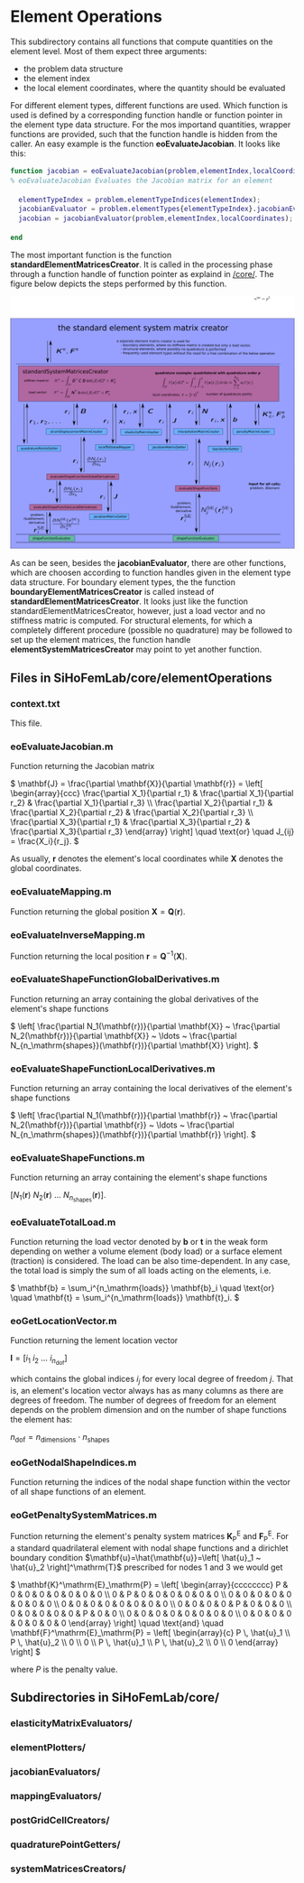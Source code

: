 # Element Operations #
This subdirectory contains all functions that compute quantities on the element level. Most of them expect three arguments:

* the problem data structure
* the element index
* the local element coordinates, where the quantity should be evaluated

For different element types, different functions are used. Which function is used is defined by a corresponding function handle or function pointer in the element type data structure.
For the mos importand quantities, wrapper functions are provided, such that the function handle is hidden from the caller. An easy example is the function **eoEvaluateJacobian**. 
It looks like this:

```matlab
function jacobian = eoEvaluateJacobian(problem,elementIndex,localCoordinates)
% eoEvaluateJacobian Evaluates the Jacobian matrix for an element

  elementTypeIndex = problem.elementTypeIndices(elementIndex);
  jacobianEvaluator = problem.elementTypes{elementTypeIndex}.jacobianEvaluator;
  jacobian = jacobianEvaluator(problem,elementIndex,localCoordinates);

end
```

The most important function is the function **standardElementMatricesCreator**. 
It is called in the processing phase through a function handle of function pointer as explaind in [/core/](/core/).
The figure below depicts the steps performed by this function.
 
![standard_element_matrices_creator.png](standard_element_matrices_creator.png)

As can be seen, besides the **jacobianEvaluator**, there are other functions, which are choosen according to function handles given in the element type data structure.
For boundary element types, the the function **boundaryElementMatricesCreator** is called instead of **standardElementMatricesCreator**.
It looks just like the function standardElementMatricesCreator, however, just a load vector and no stiffness matric is computed.
For structural elements, for which a completely different procedure (possible no quadrature) may be followed to set up the element matrices, the function handle **elementSystemMatricesCreator** may point to yet another function.

##  Files in SiHoFemLab/core/elementOperations  ##

### context.txt ###
This file. 

### eoEvaluateJacobian.m ###
Function returning the Jacobian matrix

$`
\mathbf{J}
= \frac{\partial \mathbf{X}}{\partial \mathbf{r}} 
= \left[ \begin{array}{ccc}
\frac{\partial X_1}{\partial r_1} &  \frac{\partial X_1}{\partial r_2} & \frac{\partial X_1}{\partial r_3} \\
\frac{\partial X_2}{\partial r_1} &  \frac{\partial X_2}{\partial r_2} & \frac{\partial X_2}{\partial r_3} \\
\frac{\partial X_3}{\partial r_1} &  \frac{\partial X_3}{\partial r_2} & \frac{\partial X_3}{\partial r_3}
\end{array} \right]
\quad \text{or} \quad
J_{ij} = \frac{X_i}{r_j}.
`$

As usually, $`\mathbf{r}`$ denotes the element's local coordinates while $`\mathbf{X}`$ denotes the global coordinates.

### eoEvaluateMapping.m ###
Function returning the global position $`\mathbf{X} = \mathbf{Q}(\mathbf{r})`$.

### eoEvaluateInverseMapping.m ###
Function returning the local position $`\mathbf{r} = \mathbf{Q}^{-1}(\mathbf{X})`$.

### eoEvaluateShapeFunctionGlobalDerivatives.m ###
Function returning an array containing the global derivatives of the element's shape functions

$`
\left[ \frac{\partial N_1(\mathbf{r})}{\partial \mathbf{X}} ~ \frac{\partial N_2(\mathbf{r})}{\partial \mathbf{X}} ~ \ldots ~ \frac{\partial N_{n_\mathrm{shapes}}(\mathbf{r})}{\partial \mathbf{X}} \right].
`$

### eoEvaluateShapeFunctionLocalDerivatives.m ###
Function returning an array containing the local derivatives of the element's shape functions

$`
\left[ \frac{\partial N_1(\mathbf{r})}{\partial \mathbf{r}} ~ \frac{\partial N_2(\mathbf{r})}{\partial \mathbf{r}} ~ \ldots ~ \frac{\partial N_{n_\mathrm{shapes}}(\mathbf{r})}{\partial \mathbf{r}} \right].
`$

### eoEvaluateShapeFunctions.m ###
Function returning an array containing the element's shape functions 

$`
\left[ N_1(\mathbf{r}) ~ N_2(\mathbf{r}) ~ \ldots ~ N_{n_\mathrm{shapes}}(\mathbf{r}) \right].
`$

### eoEvaluateTotalLoad.m ###
Function returning the load vector denoted by $`\mathbf{b}`$ or $`\mathbf{t}`$ in the weak form depending on wether a volume element (body load) or a surface element (traction) is considered. The load can be also time-dependent. In any case, the total load is simply the sum of all loads acting on the elements, i.e. 

$`
\mathbf{b} = \sum_i^{n_\mathrm{loads}} \mathbf{b}_i \quad \text{or} \quad \mathbf{t} = \sum_i^{n_\mathrm{loads}} \mathbf{t}_i.
`$


### eoGetLocationVector.m ###
Function returning the lement location vector

$`
\mathbf{l} =
\left[ i_1 ~ i_2 ~ \ldots ~ i_{n_\mathrm{dof}} \right]
`$

which contains the global indices $`i_j`$ for every local degree of freedom $`j`$.
That is, an element's location vector always has as many columns as there are degrees of freedom. The number of degrees of freedom for an element depends on the problem dimension and on the number of shape functions the element has:

$`
n_\mathrm{dof} = n_\mathrm{dimensions} \cdot n_\mathrm{shapes}
`$

### eoGetNodalShapeIndices.m ###
Function returning the indices of the nodal shape function within the vector of all shape functions of an element.

### eoGetPenaltySystemMatrices.m ###
Function returning the element's penalty system matrices $`\mathbf{K}^\mathrm{E}_\mathrm{P}`$ and $`\mathbf{F}^\mathrm{E}_\mathrm{P}`$.
For a standard quadrilateral element with nodal shape functions and a dirichlet boundary condition $`\mathbf{u}=\hat{\mathbf{u}}=\left[ \hat{u}_1 ~ \hat{u}_2 \right]^\mathrm{T}`$ prescribed for nodes 1 and 3 we would get

$`
\mathbf{K}^\mathrm{E}_\mathrm{P} = \left[ \begin{array}{cccccccc}
P & 0 & 0 & 0 & 0 & 0 & 0 & 0 \\
0 & P & 0 & 0 & 0 & 0 & 0 & 0 \\
0 & 0 & 0 & 0 & 0 & 0 & 0 & 0 \\
0 & 0 & 0 & 0 & 0 & 0 & 0 & 0 \\
0 & 0 & 0 & 0 & P & 0 & 0 & 0 \\
0 & 0 & 0 & 0 & 0 & P & 0 & 0 \\
0 & 0 & 0 & 0 & 0 & 0 & 0 & 0 \\
0 & 0 & 0 & 0 & 0 & 0 & 0 & 0
\end{array} \right]
\quad \text{and} \quad 
\mathbf{F}^\mathrm{E}_\mathrm{P} = \left[ \begin{array}{c}
P \, \hat{u}_1 \\
P \, \hat{u}_2 \\
0 \\
0 \\
P \, \hat{u}_1 \\
P \, \hat{u}_2 \\
0 \\
0
\end{array} \right]
`$

where $`P`$ is the penalty value.


##  Subdirectories in SiHoFemLab/core/  ##

### elasticityMatrixEvaluators/ ###

### elementPlotters/ ###

### jacobianEvaluators/ ###

### mappingEvaluators/ ###

### postGridCellCreators/ ###

### quadraturePointGetters/ ###

### systemMatricesCreators/ ###

